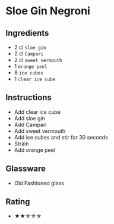# Sloe Gin Negroni

## Ingredients
- 2 cl `sloe gin`
- 2 cl `Campari`
- 2 cl `sweet vermouth`
- 1 `orange peel`
- 8 `ice cubes`
- 1 `clear ice cube`

## Instructions
- Add clear ice cube
- Add sloe gin
- Add Campari
- Add sweet vermouth
- Add ice cubes and stir for 30 seconds
- Strain
- Add orange peel

## Glassware
- Old Fashioned glass

## Rating
- ★★☆☆☆